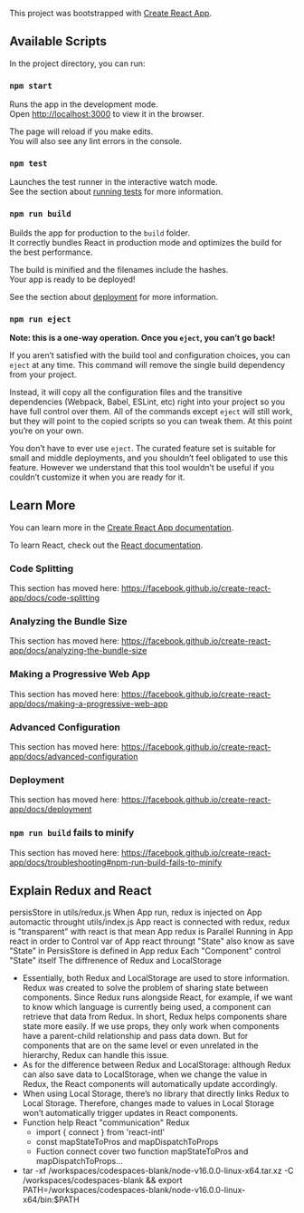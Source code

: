 This project was bootstrapped with [Create React App](https://github.com/facebook/create-react-app).

## Available Scripts

In the project directory, you can run:

### `npm start`

Runs the app in the development mode.<br>
Open [http://localhost:3000](http://localhost:3000) to view it in the browser.

The page will reload if you make edits.<br>
You will also see any lint errors in the console.

### `npm test`

Launches the test runner in the interactive watch mode.<br>
See the section about [running tests](https://facebook.github.io/create-react-app/docs/running-tests) for more information.

### `npm run build`

Builds the app for production to the `build` folder.<br>
It correctly bundles React in production mode and optimizes the build for the best performance.

The build is minified and the filenames include the hashes.<br>
Your app is ready to be deployed!

See the section about [deployment](https://facebook.github.io/create-react-app/docs/deployment) for more information.

### `npm run eject`

**Note: this is a one-way operation. Once you `eject`, you can’t go back!**

If you aren’t satisfied with the build tool and configuration choices, you can `eject` at any time. This command will remove the single build dependency from your project.

Instead, it will copy all the configuration files and the transitive dependencies (Webpack, Babel, ESLint, etc) right into your project so you have full control over them. All of the commands except `eject` will still work, but they will point to the copied scripts so you can tweak them. At this point you’re on your own.

You don’t have to ever use `eject`. The curated feature set is suitable for small and middle deployments, and you shouldn’t feel obligated to use this feature. However we understand that this tool wouldn’t be useful if you couldn’t customize it when you are ready for it.

## Learn More

You can learn more in the [Create React App documentation](https://facebook.github.io/create-react-app/docs/getting-started).

To learn React, check out the [React documentation](https://reactjs.org/).

### Code Splitting

This section has moved here: https://facebook.github.io/create-react-app/docs/code-splitting

### Analyzing the Bundle Size

This section has moved here: https://facebook.github.io/create-react-app/docs/analyzing-the-bundle-size

### Making a Progressive Web App

This section has moved here: https://facebook.github.io/create-react-app/docs/making-a-progressive-web-app

### Advanced Configuration

This section has moved here: https://facebook.github.io/create-react-app/docs/advanced-configuration

### Deployment

This section has moved here: https://facebook.github.io/create-react-app/docs/deployment

### `npm run build` fails to minify

This section has moved here: https://facebook.github.io/create-react-app/docs/troubleshooting#npm-run-build-fails-to-minify

## Explain Redux and React
persisStore in utils/redux.js
When App run, redux is injected on App automactic throught utils/index.js
App react is connected with redux, redux is "transparent" with react is that
mean App redux is Parallel Running in App react in order to Control var of App react 
throungt "State" also know as save "State" in PersisStore is defined in App redux
Each "Component" control "State" itself
The diffrenence of Redux and LocalStorage

* Essentially, both Redux and LocalStorage are used to store information. Redux was created to solve the problem of sharing state between components. Since Redux runs alongside React, for example, if we want to know which language is currently being used, a component can retrieve that data from Redux. In short, Redux helps components share state more easily. If we use props, they only work when components have a parent-child relationship and pass data down. But for components that are on the same level or even unrelated in the hierarchy, Redux can handle this issue.
* As for the difference between Redux and LocalStorage: although Redux can also save data to LocalStorage, when we change the value in Redux, the React components will automatically update accordingly.
* When using Local Storage, there’s no library that directly links Redux to Local Storage. Therefore, changes made to values in Local Storage won’t automatically trigger updates in React components.
* Function help React "communication" Redux
  - import { connect } from 'react-intl'
  - const mapStateToPros and mapDispatchToProps
  - Fuction connect cover two function mapStateToPros and mapDispatchToProps...
* tar -xf /workspaces/codespaces-blank/node-v16.0.0-linux-x64.tar.xz -C /workspaces/codespaces-blank && export PATH=/workspaces/codespaces-blank/node-v16.0.0-linux-x64/bin:$PATH  